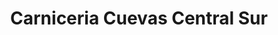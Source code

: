 ---
title: "Carniceria Cuevas Central Sur"
url: /municipio-santa-cruz-de-la-sierra/carniceria-cuevas-central-sur/
shop: Metzgerei
---